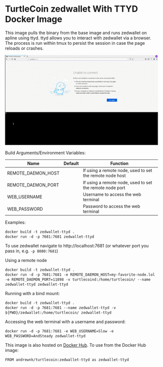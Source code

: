 # TurtleCoin zedwallet With TTYD Docker Image

This image pulls the binary from the base image and runs zedwallet on apline using ttyd. ttyd allows you to interact with zedwallet via a browser. The process is run within tmux to persist the session in case the page reloads or crashes.

![screenshot](zedwallet-ttyd.gif)

Build Arguments/Environment Variables:

| Name | Default | Function |
| --- | --- | --- |
| REMOTE_DAEMON_HOST | | If using a remote node, used to set the remote node host |
| REMOTE_DAEMON_PORT | | If using a remote node, used to set the remote node port |
| WEB_USERNAME |  | Username to access the web terminal |
| WEB_PASSWORD |  | Password to access the web terminal |

Examples:
```
docker build -t zedwallet-ttyd .
docker run -d -p 7681:7681 zedwallet-ttyd
```

To use zedwallet navigate to http://localhost:7681 (or whatever port you pass in, e.g. ```-p 8080:7681```)

Using a remote node
```
docker build -t zedwallet-ttyd .
docker run -d -p 7681:7681 -e REMOTE_DAEMON_HOST=my-favorite-node.lol -e REMOTE_DAEMON_PORT=11898 -v turtlecoind:/home/turtlecoin/ --name zedwallet-ttyd zedwallet-ttyd
```

Running with a bind mount:

```
docker build -t zedwallet-ttyd .
docker run -d -p 7681:7681 --name zedwallet-ttyd -v ${PWD}/zedwallet:/home/turtlecoin/ zedwallet-ttyd
```

Accessing the web terminal with a username and password:
```
docker run -d -p 7681:7681 -e WEB_USERNAME=Slow -e WEB_PASSWORD=AndSteady zedwallet-ttyd
```

This image is also hosted on [Docker Hub](https://cloud.docker.com/u/andrewnk/repository/docker/andrewnk/turtlecoin). To use from the Docker Hub image:

```
FROM andrewnk/turtlecoin:zedwallet-ttyd as zedwallet-ttyd
```
